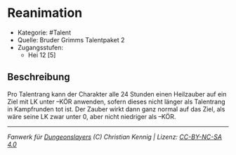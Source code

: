 <!---
Dies ist ein Fanwerk für DUNGEONSLAYERS (C) von Christian Kennig

Quellen:      [Bruder Grimms Talentpaket 2](https://www.f-space.de/ds4/downloads.html)
              [Talentbeschreibungen](https://www.f-space.de/ds4/tools-talentcards.html)
License:      [CC-BY-NC-SA 4.0](https://creativecommons.org/licenses/by-nc-sa/4.0/deed.de)
Richtlinien:  [Fanwerkrichtlinien](https://www.dungeonslayers.net/fanwerk-richtlinien/)
Autor:        Zauberlehrling
-->

  
# Reanimation  
- Kategorie: #Talent  
- Quelle: Bruder Grimms Talentpaket 2  
- Zugangsstufen:  
  - Hei 12 [5]  

## Beschreibung  
Pro Talentrang kann der Charakter alle 24 Stunden einen Heilzauber auf ein Ziel mit LK unter –KÖR anwenden, sofern dieses nicht länger als Talentrang in Kampfrunden tot ist. Der Zauber wirkt dann ganz normal auf das Ziel, als wäre seine LK zwar unter 0, aber nicht niedriger als –KÖR.


___  
*Fanwerk für [Dungeonslayers](https://www.dungeonslayers.net/) (C) Christian Kennig | Lizenz: [CC-BY-NC-SA 4.0](https://creativecommons.org/licenses/by-nc-sa/4.0/deed.de)*  